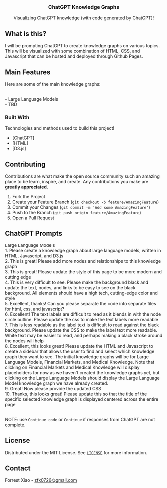 <!-- PROJECT SHIELDS -->
<!--
*** I'm using markdown "reference style" links for readability.
*** Reference links are enclosed in brackets [ ] instead of parentheses ( ).
*** See the bottom of this document for the declaration of the reference variables
*** for contributors-url, forks-url, etc. This is an optional, concise syntax you may use.
*** https://www.markdownguide.org/basic-syntax/#reference-style-links

reference file here https://gitlab.unige.ch/Joakim.Tutt/Best-README-Template/-/tree/master
-->

<!-- [![Contributors][contributors-shield]][contributors-url]
[![Forks][forks-shield]][forks-url]
[![Stargazers][stars-shield]][stars-url]
[![Issues][issues-shield]][issues-url]
[![MIT License][license-shield]][license-url]
[![LinkedIn][linkedin-shield]][linkedin-url] -->



<!-- PROJECT LOGO -->
<br />
<p align="center">
<!--   <a href="https://github.com/othneildrew/Best-README-Template">
    <img src="images/logo.png" alt="Logo" width="80" height="80">
  </a>
 -->
  <h3 align="center">ChatGPT Knowledge Graphs</h3>

  <p align="center">
    Visualizing ChatGPT knowledge (with code generated by ChatGPT)!


  </p>
</p>



<!-- TABLE OF CONTENTS -->
<!-- ## Table of Contents

* [What is it?](#what-is-it)
* [Main Features](#main-features)
* [Impact](#impact)
* [Built With](#built-with)
* [Getting Started](#getting-started)
  * [Prerequisites](#prerequisites)
  * [Installation](#installation)
* [Usage](#usage)
* [Roadmap](#roadmap)
* [Contributing](#contributing)
* [License](#license)
* [Contact](#contact)
* [Acknowledgements](#acknowledgements)
 -->


<!-- What is it -->
## What is this?
I will be prompting ChatGPT to create knowledge graphs on various topics.  This will be visualized with some combination of HTML, CSS, and Javascript that can be hosted and deployed through Github Pages.



<!-- Main Features -->
## Main Features
Here are some of the main knowledge graphs:

<br /> - Large Language Models
<br /> - TBD




### Built With
Technologies and methods used to build this project!
* [ChatGPT]
* [HTML]
* [D3.js]




<!-- CONTRIBUTING -->
## Contributing

Contributions are what make the open source community such an amazing place to be learn, inspire, and create. Any contributions you make are **greatly appreciated**.

1. Fork the Project
2. Create your Feature Branch (`git checkout -b feature/AmazingFeature`)
3. Commit your Changes (`git commit -m 'Add some AmazingFeature'`)
4. Push to the Branch (`git push origin feature/AmazingFeature`)
5. Open a Pull Request



<!-- Main Features -->
## ChatGPT Prompts
Large Language Models
<br /> 1. Please create a knowledge graph about large language models, written in HTML, Javascript, and D3.js
<br /> 2. This is great!  Please add more nodes and relationships to this knowledge graph
<br /> 3. This is great!  Please update the style of this page to be more modern and cutting edge
<br /> 4. This is very difficult to see.  Please make the background black and update the text, nodes, and links to be easy to see on the black background.  All elements should have a high tech, cutting-edge color and style
<br /> 5. Excellent, thanks!  Can you please separate the code into separate files for html, css, and javascript?
<br /> 6. Excellent!  The text labels are difficult to read as it blends in with the node circle outline.  Please update the css to make the text labels more readable
<br /> 7. This is less readable as the label text is difficult to read against the black background.  Please update the CSS to make the label text more readable.  White text may be easier to read, and perhaps making a black stroke around the nodes will help
<br /> 8. Excellent, this looks great!  Please update the HTML and Javascript to create a sidebar that allows the user to find and select which knowledge graph they want to see.  The initial knowledge graphs will be for Large Language Models, Financial Markets, and Medical Knowledge.  Note that clicking on Financial Markets and Medical Knowledge will display placeholders for now as we haven't created the knowledge graphs yet, but clicking on the Large Language Models should display the Large Language Model knowledge graph we have already created.
<br /> 9. Great! Now please provide the updated CSS
<br /> 10. Thanks, this looks great!  Please update this so that the title of the specific selected knowledge graph is displayed centered across the entire page

<br /> NOTE: use `Continue code` or `Continue` if responses from ChatGPT are not complete.



<!-- LICENSE -->
## License

Distributed under the MIT License. See 
<a href="https://github.com/zfx0726/trialtracker/blob/main/LICENSE">`LICENSE`</a> 
for more information.



<!-- CONTACT -->
## Contact

<!-- Forrest Xiao - [@your_twitter](https://twitter.com/your_username) - email@example.com -->
Forrest Xiao - zfx0726@gmail.com



<!-- ACKNOWLEDGEMENTS -->
<!-- ## Acknowledgements
* [GitHub Emoji Cheat Sheet](https://www.webpagefx.com/tools/emoji-cheat-sheet)
* [Img Shields](https://shields.io)
* [Choose an Open Source License](https://choosealicense.com)
* [GitHub Pages](https://pages.github.com)
* [Animate.css](https://daneden.github.io/animate.css)
* [Loaders.css](https://connoratherton.com/loaders)
* [Slick Carousel](https://kenwheeler.github.io/slick)
* [Smooth Scroll](https://github.com/cferdinandi/smooth-scroll)
* [Sticky Kit](http://leafo.net/sticky-kit)
* [JVectorMap](http://jvectormap.com)
* [Font Awesome](https://fontawesome.com)
 -->




<!-- MARKDOWN LINKS & IMAGES -->
<!-- https://www.markdownguide.org/basic-syntax/#reference-style-links -->
<!-- [contributors-shield]: https://img.shields.io/github/contributors/othneildrew/Best-README-Template.svg?style=flat-square
[contributors-url]: https://github.com/othneildrew/Best-README-Template/graphs/contributors
[forks-shield]: https://img.shields.io/github/forks/othneildrew/Best-README-Template.svg?style=flat-square
[forks-url]: https://github.com/othneildrew/Best-README-Template/network/members
[stars-shield]: https://img.shields.io/github/stars/othneildrew/Best-README-Template.svg?style=flat-square
[stars-url]: https://github.com/othneildrew/Best-README-Template/stargazers
[issues-shield]: https://img.shields.io/github/issues/othneildrew/Best-README-Template.svg?style=flat-square
[issues-url]: https://github.com/othneildrew/Best-README-Template/issues
[license-shield]: https://img.shields.io/github/license/othneildrew/Best-README-Template.svg?style=flat-square
[license-url]: https://github.com/othneildrew/Best-README-Template/blob/master/LICENSE.txt
[linkedin-shield]: https://img.shields.io/badge/-LinkedIn-black.svg?style=flat-square&logo=linkedin&colorB=555
[linkedin-url]: https://linkedin.com/in/othneildrew
[product-screenshot]: images/screenshot.png -->
